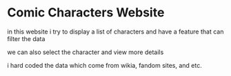 # Comic Characters Website

in this website i try to display a list of characters and have a feature that can filter the data

we can also select the character and view more details

i hard coded the data which come from wikia, fandom sites, and etc.
